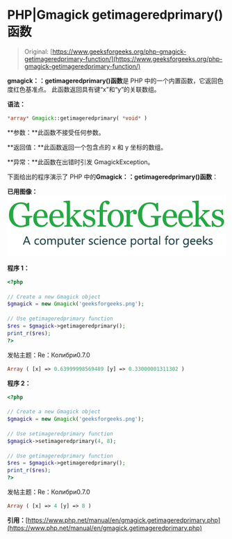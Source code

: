 # PHP|Gmagick getimageredprimary()函数

> Original: [https://www.geeksforgeeks.org/php-gmagick-getimageredprimary-function/](https://www.geeksforgeeks.org/php-gmagick-getimageredprimary-function/)

**gmagick：：getimageredprimary()函数**是 PHP 中的一个内置函数，它返回色度红色基准点。 此函数返回具有键“x”和“y”的关联数组。

**语法：**

```php
*array* Gmagick::getimageredprimary( *void* )
```

**参数：**此函数不接受任何参数。

**返回值：**此函数返回一个包含点的 x 和 y 坐标的数组。

**异常：**此函数在出错时引发 GmagickException。

下面给出的程序演示了 PHP 中的**Gmagick：：getimageredprimary()函数**：

**已用图像：**
![](img/07c99ec29e7a50fc3ea91a9d4a8d2f31.png)

**程序 1：**

```php
<?php

// Create a new Gmagick object
$gmagick = new Gmagick('geeksforgeeks.png');

// Use getimageredprimary function 
$res = $gmagick->getimageredprimary(); 
print_r($res); 
?>
```

发帖主题：Re：Колибри0.7.0

```php
Array ( [x] => 0.63999998569489 [y] => 0.33000001311302 )
```

**程序 2：**

```php
<?php

// Create a new Gmagick object
$gmagick = new Gmagick('geeksforgeeks.png');

// Use setimageredprimary function
$gmagick->setimageredprimary(4, 8);

// Use getimageredprimary function 
$res = $gmagick->getimageredprimary(); 
print_r($res); 
?> 
```

发帖主题：Re：Колибри0.7.0

```php
Array ( [x] => 4 [y] => 8 )
```

**引用：**[https://www.php.net/manual/en/gmagick.getimageredprimary.php](https://www.php.net/manual/en/gmagick.getimageredprimary.php)